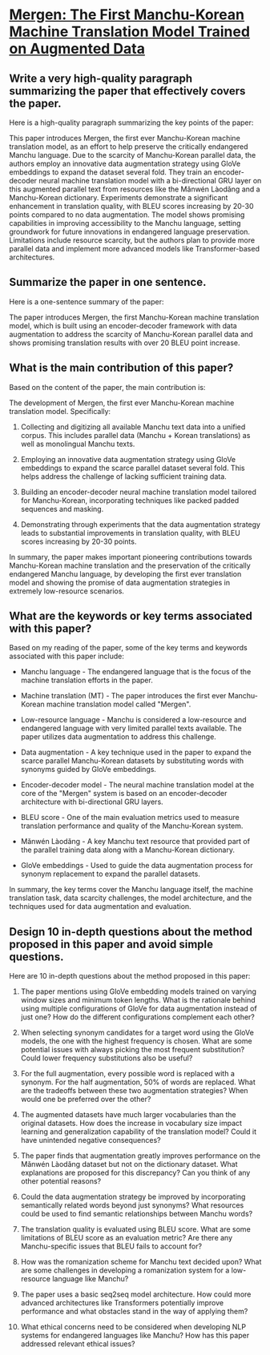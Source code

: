 # [Mergen: The First Manchu-Korean Machine Translation Model Trained on   Augmented Data](https://arxiv.org/abs/2311.17492)

## Write a very high-quality paragraph summarizing the paper that effectively covers the paper.

 Here is a high-quality paragraph summarizing the key points of the paper:

This paper introduces Mergen, the first ever Manchu-Korean machine translation model, as an effort to help preserve the critically endangered Manchu language. Due to the scarcity of Manchu-Korean parallel data, the authors employ an innovative data augmentation strategy using GloVe embeddings to expand the dataset several fold. They train an encoder-decoder neural machine translation model with a bi-directional GRU layer on this augmented parallel text from resources like the Mǎnwén Làodǎng and a Manchu-Korean dictionary. Experiments demonstrate a significant enhancement in translation quality, with BLEU scores increasing by 20-30 points compared to no data augmentation. The model shows promising capabilities in improving accessibility to the Manchu language, setting groundwork for future innovations in endangered language preservation. Limitations include resource scarcity, but the authors plan to provide more parallel data and implement more advanced models like Transformer-based architectures.


## Summarize the paper in one sentence.

 Here is a one-sentence summary of the paper:

The paper introduces Mergen, the first Manchu-Korean machine translation model, which is built using an encoder-decoder framework with data augmentation to address the scarcity of Manchu-Korean parallel data and shows promising translation results with over 20 BLEU point increase.


## What is the main contribution of this paper?

 Based on the content of the paper, the main contribution is:

The development of Mergen, the first ever Manchu-Korean machine translation model. Specifically:

1) Collecting and digitizing all available Manchu text data into a unified corpus. This includes parallel data (Manchu + Korean translations) as well as monolingual Manchu texts.

2) Employing an innovative data augmentation strategy using GloVe embeddings to expand the scarce parallel dataset several fold. This helps address the challenge of lacking sufficient training data.

3) Building an encoder-decoder neural machine translation model tailored for Manchu-Korean, incorporating techniques like packed padded sequences and masking.

4) Demonstrating through experiments that the data augmentation strategy leads to substantial improvements in translation quality, with BLEU scores increasing by 20-30 points.

In summary, the paper makes important pioneering contributions towards Manchu-Korean machine translation and the preservation of the critically endangered Manchu language, by developing the first ever translation model and showing the promise of data augmentation strategies in extremely low-resource scenarios.


## What are the keywords or key terms associated with this paper?

 Based on my reading of the paper, some of the key terms and keywords associated with this paper include:

- Manchu language - The endangered language that is the focus of the machine translation efforts in the paper.

- Machine translation (MT) - The paper introduces the first ever Manchu-Korean machine translation model called "Mergen".

- Low-resource language - Manchu is considered a low-resource and endangered language with very limited parallel texts available. The paper utilizes data augmentation to address this challenge.

- Data augmentation - A key technique used in the paper to expand the scarce parallel Manchu-Korean datasets by substituting words with synonyms guided by GloVe embeddings.

- Encoder-decoder model - The neural machine translation model at the core of the "Mergen" system is based on an encoder-decoder architecture with bi-directional GRU layers.

- BLEU score - One of the main evaluation metrics used to measure translation performance and quality of the Manchu-Korean system. 

- Mǎnwén Làodǎng - A key Manchu text resource that provided part of the parallel training data along with a Manchu-Korean dictionary.

- GloVe embeddings - Used to guide the data augmentation process for synonym replacement to expand the parallel datasets.

In summary, the key terms cover the Manchu language itself, the machine translation task, data scarcity challenges, the model architecture, and the techniques used for data augmentation and evaluation.


## Design 10 in-depth questions about the method proposed in this paper and avoid simple questions.

 Here are 10 in-depth questions about the method proposed in this paper:

1. The paper mentions using GloVe embedding models trained on varying window sizes and minimum token lengths. What is the rationale behind using multiple configurations of GloVe for data augmentation instead of just one? How do the different configurations complement each other?

2. When selecting synonym candidates for a target word using the GloVe models, the one with the highest frequency is chosen. What are some potential issues with always picking the most frequent substitution? Could lower frequency substitutions also be useful?

3. For the full augmentation, every possible word is replaced with a synonym. For the half augmentation, 50% of words are replaced. What are the tradeoffs between these two augmentation strategies? When would one be preferred over the other? 

4. The augmented datasets have much larger vocabularies than the original datasets. How does the increase in vocabulary size impact learning and generalization capability of the translation model? Could it have unintended negative consequences?

5. The paper finds that augmentation greatly improves performance on the Mǎnwén Làodǎng dataset but not on the dictionary dataset. What explanations are proposed for this discrepancy? Can you think of any other potential reasons?

6. Could the data augmentation strategy be improved by incorporating semantically related words beyond just synonyms? What resources could be used to find semantic relationships between Manchu words?

7. The translation quality is evaluated using BLEU score. What are some limitations of BLEU score as an evaluation metric? Are there any Manchu-specific issues that BLEU fails to account for? 

8. How was the romanization scheme for Manchu text decided upon? What are some challenges in developing a romanization system for a low-resource language like Manchu?

9. The paper uses a basic seq2seq model architecture. How could more advanced architectures like Transformers potentially improve performance and what obstacles stand in the way of applying them?

10. What ethical concerns need to be considered when developing NLP systems for endangered languages like Manchu? How has this paper addressed relevant ethical issues?

